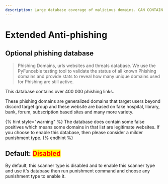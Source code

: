 ```yaml
---
description: Large database coverage of malicious domains. CAN CONTAIN FALSE POSITIVES!
---
```


# Extended Anti-phishing

## Optional phishing database

> Phishing Domains, urls websites and threats database. We use the PyFunceble testing tool to validate the status of all known Phishing domains and provide stats to reveal how many unique domains used for Phishing are still active.

This database contains over 400 000 phishing links.

These phishing domains are generalized domains that target users beyond discord target group and these website are based on fake hospital, library, bank, forum, subscription based sites and many more variety.&#x20;

{% hint style="warning" %}
The database does contain some false positives which means some domains in that list are legitimate websites. If you choose to enable this database, then please consider a milder punishment type.
{% endhint %}

## Default: <mark style="color:red;">Disabled</mark>

By default, this scanner type is disabled and to enable this scanner type and use it's database then run punishment command and choose any punishment type to enable it.
